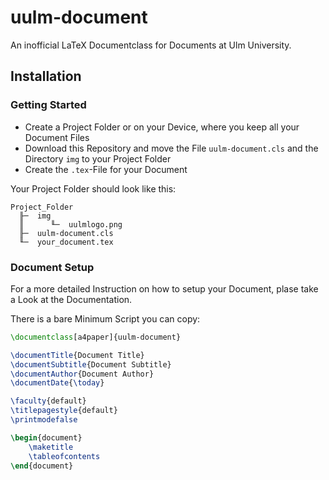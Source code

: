 # uulm-document
An inofficial LaTeX Documentclass for Documents at Ulm University.

## Installation
### Getting Started
- Create a Project Folder or on your Device, where you keep all your Document Files
- Download this Repository and move the File `uulm-document.cls` and the Directory `img` to your Project Folder
- Create the `.tex`-File for your Document

Your Project Folder should look like this:
```
Project_Folder
  ╟─  img
  ║      ╙─  uulmlogo.png
  ╟─  uulm-document.cls
  ╙─  your_document.tex
```

### Document Setup
For a more detailed Instruction on how to setup your Document, plase take a Look at the Documentation.

There is a bare Minimum Script you can copy:
```LaTeX
\documentclass[a4paper]{uulm-document}

\documentTitle{Document Title}
\documentSubtitle{Document Subtitle}
\documentAuthor{Document Author}
\documentDate{\today}

\faculty{default}
\titlepagestyle{default}
\printmodefalse

\begin{document}
	\maketitle
	\tableofcontents
\end{document}
```